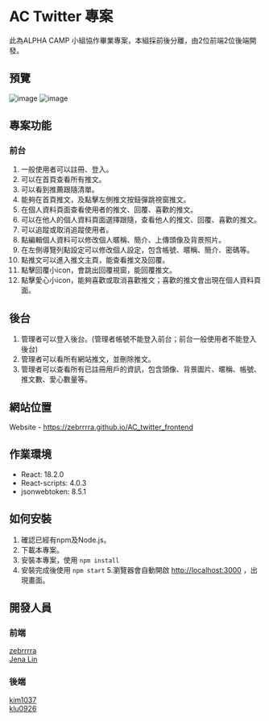 # AC Twitter 專案  

此為ALPHA CAMP 小組協作畢業專案，本組採前後分離，由2位前端2位後端開發。
## 預覽

![image](https://github.com/zebrrrra/AC_twitter_frontend/assets/123958778/c1aede27-7451-42e3-95c5-771b7732e90f)
![image](https://github.com/zebrrrra/AC_twitter_frontend/assets/123958778/0d3b4334-1786-4d2e-8325-2057915ed8dd)

## 專案功能

### 前台
1. 一般使用者可以註冊、登入。
2. 可以在首頁查看所有推文。
3. 可以看到推薦跟隨清單。
4. 能夠在首頁推文，及點擊左側推文按鈕彈跳視窗推文。
5. 在個人資料頁面查看使用者的推文、回覆、喜歡的推文。
6. 可以在他人的個人資料頁面選擇跟隨，查看他人的推文、回覆、喜歡的推文。
7. 可以追蹤或取消追蹤使用者。
8. 點編輯個人資料可以修改個人暱稱、簡介、上傳頭像及背景照片。
9. 在左側導覽列點設定可以修改個人設定，包含帳號、暱稱、簡介、密碼等。
10. 點推文可以進入推文主頁，能查看推文及回覆。
11. 點擊回覆小icon，會跳出回覆視窗，能回覆推文。
12. 點擊愛心小icon，能夠喜歡或取消喜歡推文；喜歡的推文會出現在個人資料頁面。

## 後台
1. 管理者可以登入後台。(管理者帳號不能登入前台；前台一般使用者不能登入後台)
2. 管理者可以看所有網站推文，並刪除推文。
3. 管理者可以查看所有已註冊用戶的資訊，包含頭像、背景圖片、暱稱、帳號、推文數、愛心數量等。


## 網站位置

Website - https://zebrrrra.github.io/AC_twitter_frontend

## 作業環境

* React: 18.2.0
* React-scripts: 4.0.3
* jsonwebtoken: 8.5.1


## 如何安裝

1. 確認已經有npm及Node.js。
2. 下載本專案。
3. 安裝本專案，使用
   `npm install`
4. 安裝完成後使用
    `npm start`
5.瀏覽器會自動開啟 [http://localhost:3000](http://localhost:3000) ，出現畫面。


## 開發人員

### 前端
[zebrrrra](https://github.com/zebrrrra)<br>
[Jena Lin](https://github.com/J6127)
### 後端
[kim1037](https://github.com/kim1037)<br>
[klu0926](https://github.com/klu0926)

